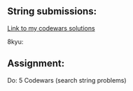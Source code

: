 ## String submissions:
[Link to my codewars solutions](https://github.com/boobeh123/Codewars)

8kyu: 

## Assignment:
Do: 5 Codewars (search string problems)